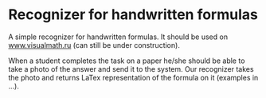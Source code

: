 # Recognizer for handwritten formulas
A simple recognizer for handwritten formulas. It should be used on www.visualmath.ru (can still be under construction).

When a student completes the task on a paper he/she should be able to take a photo of the answer and send it to the system. Our recognizer takes the photo and returns LaTex representation of the formula on it (examples in ...).
